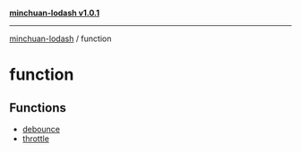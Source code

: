 [**minchuan-lodash v1.0.1**](../README.md)

***

[minchuan-lodash](../README.md) / function

# function

## Functions

- [debounce](functions/debounce.md)
- [throttle](functions/throttle.md)
